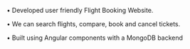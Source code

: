 •	Developed user friendly Flight Booking Website.

•	We can search flights, compare, book and cancel tickets.

•	Built using  Angular components with a MongoDB backend
